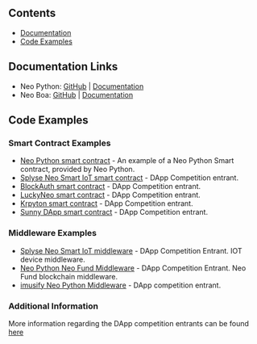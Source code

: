 <p align="center">

## Contents
- [Documentation](#documentation-links)
- [Code Examples](#code-examples)


## Documentation Links
- Neo Python: [GitHub](https://github.com/CityOfZion/neo-python/) | [Documentation](https://neo-python.readthedocs.io/en/latest/)
- Neo Boa: [GitHub](https://github.com/CityOfZion/neo-boa) | [Documentation](http://neo-boa.readthedocs.io/en/latest/)


## Code Examples

### Smart Contract Examples
- [Neo Python smart contract](https://github.com/CityOfZion/neo-python/blob/master/examples/smart-contract.py) - An example of a Neo Python Smart contract, provided by Neo Python.
- [Splyse Neo Smart IoT smart contract](https://github.com/Splyse/neo-smart-iot/blob/master/elcaro-contract.py) - DApp Competition entrant.
- [BlockAuth smart contract](https://github.com/CityOfZion/neo-python/blob/master/examples/smart-contract.py) - DApp Competition entrant.
- [LuckyNeo smart contract](https://github.com/mmoravec/luckyneo/blob/master/LuckyNeo.py) - DApp Competition entrant.
- [Krpyton smart contract](https://github.com/MediaServe/KRYPTON/blob/master/contract/krypton.py) - DApp Competition entrant.
- [Sunny DApp smart contract](https://github.com/JorritvandenBerg/sunny-dapp/blob/master/smartcontract/sunny_dapp.py) - DApp Competition entrant.

### Middleware Examples
- [Splyse Neo Smart IoT middleware](https://github.com/Splyse/neo-smart-iot/blob/master/neo-pubsub.py) - DApp Competition Entrant. IOT device middleware.
- [Neo Python Neo Fund Middleware](https://github.com/nickazg/neo-fund/blob/master/neo-fund-py/neo-fund-prompt.py) - DApp Competition Entrant. Neo Fund blockchain middleware.
- [imusify Neo Python Middleware](https://github.com/imusify/blockchain-middleware/tree/imusify2/imusify) - DApp competition entrant.

### Additional Information
More information regarding the DApp competition entrants can be found [here](https://medium.com/proof-of-working/coz-first-dapps-competition-dapp-review-3a6b284afaef)

</p>
